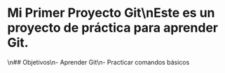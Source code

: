 # Mi Primer Proyecto Git\nEste es un proyecto de práctica para aprender Git.
\n## Objetivos\n- Aprender Git\n- Practicar comandos básicos
